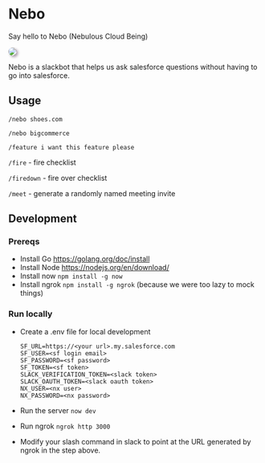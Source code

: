 # Nebo

Say hello to Nebo (Nebulous Cloud Being)

<img style="border-radius: 20px; box-shadow: 3px 3px 5px 0px rgba(173,154,173,1);" src="https://www.gravatar.com/avatar/1abed234f87b8153b2cda61601fbb1f9.jpg">

Nebo is a slackbot that helps us ask salesforce questions without having to go into salesforce.

## Usage

`/nebo shoes.com`

`/nebo bigcommerce`

`/feature i want this feature please`

`/fire` - fire checklist

`/firedown` - fire over checklist

`/meet` - generate a randomly named meeting invite

## Development

### Prereqs
- Install Go https://golang.org/doc/install
- Install Node https://nodejs.org/en/download/
- Install now `npm install -g now`
- Install ngrok `npm install -g ngrok` (because we were too lazy to mock things)

### Run locally

- Create a .env file for local development
 
    ```properties
    SF_URL=https://<your url>.my.salesforce.com
    SF_USER=<sf login email>
    SF_PASSWORD=<sf password>
    SF_TOKEN=<sf token>
    SLACK_VERIFICATION_TOKEN=<slack token>
    SLACK_OAUTH_TOKEN=<slack oauth token>
    NX_USER=<nx user>
    NX_PASSWORD=<nx password>
    ```

- Run the server `now dev`

- Run ngrok `ngrok http 3000`

- Modify your slash command in slack to point at the URL generated by ngrok in the step above.
